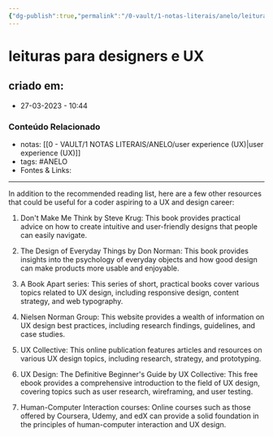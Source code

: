 ```yaml
---
{"dg-publish":true,"permalink":"/0-vault/1-notas-literais/anelo/leituras-para-designers-e-ux/","tags":["ANELO"],"dgHomeLink":true,"dgShowLocalGraph":true,"dgShowFileTree":true,"dgEnableSearch":true}
---
```


# leituras para designers e UX

## criado em: 
-  27-03-2023 - 10:44

### Conteúdo Relacionado
- notas: [[0 - VAULT/1 NOTAS LITERAIS/ANELO/user experience (UX)\|user experience (UX)]]
- tags: #ANELO 
- Fontes & Links: 

---

In addition to the recommended reading list, here are a few other resources that could be useful for a coder aspiring to a UX and design career:

1.  Don't Make Me Think by Steve Krug: This book provides practical advice on how to create intuitive and user-friendly designs that people can easily navigate.
    
2.  The Design of Everyday Things by Don Norman: This book provides insights into the psychology of everyday objects and how good design can make products more usable and enjoyable.
    
3.  A Book Apart series: This series of short, practical books cover various topics related to UX design, including responsive design, content strategy, and web typography.
    
4.  Nielsen Norman Group: This website provides a wealth of information on UX design best practices, including research findings, guidelines, and case studies.
    
5.  UX Collective: This online publication features articles and resources on various UX design topics, including research, strategy, and prototyping.
    
6.  UX Design: The Definitive Beginner's Guide by UX Collective: This free ebook provides a comprehensive introduction to the field of UX design, covering topics such as user research, wireframing, and user testing.
    
7.  Human-Computer Interaction courses: Online courses such as those offered by Coursera, Udemy, and edX can provide a solid foundation in the principles of human-computer interaction and UX design.